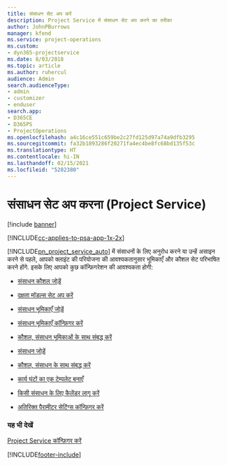 ```yaml
---
title: संसाधन सेट अप करें
description: Project Service में संसाधन सेट अप करने का तरीका
author: JohnPBurrows
manager: kfend
ms.service: project-operations
ms.custom:
- dyn365-projectservice
ms.date: 8/03/2018
ms.topic: article
ms.author: ruhercul
audience: Admin
search.audienceType:
- admin
- customizer
- enduser
search.app:
- D365CE
- D365PS
- ProjectOperations
ms.openlocfilehash: a4c16ce551c659be2c27fd125d97a74a9dfb3295
ms.sourcegitcommit: fa32b1893286f20271fa4ec4be8fc68bd135f53c
ms.translationtype: HT
ms.contentlocale: hi-IN
ms.lasthandoff: 02/15/2021
ms.locfileid: "5282380"
---
```

# <a name="set-up-resources-project-service"></a>संसाधन सेट अप करना (Project Service)

[!include [banner](../includes/psa-now-project-operations.md)]

[!INCLUDE[cc-applies-to-psa-app-1x-2x](../includes/cc-applies-to-psa-app-1x-2x.md)]

[!INCLUDE[pn_project_service_auto](../includes/pn-project-service-auto.md)] में संसाधनों के लिए अनुरोध करने या उन्हें असाइन करने से पहले, आपको क्लाइंट की परियोजना की आवश्यकतानुसार भूमिकाएँ और कौशल सेट परिभाषित करने होंगे. इसके लिए आपको कुछ कॉन्फ़िगरेशन की आवश्यकता होगी:  
  
-   [संसाधन कौशल जोड़ें](../psa/add-resource-skills.md)  
  
-   [दक्षता मॉडल्स सेट अप करें](../psa/set-up-proficiency-models.md)  
  
-   [संसाधन भूमिकाएँ जोड़ें](../psa/add-resource-roles.md)  
  
-   [संसाधन भूमिकाएँ कॉन्फ़िगर करें](../psa/configure-resource-roles.md)  
  
-   [कौशल, संसाधन भूमिकाओं के साथ संबद्ध करें](../psa/associate-skills-with-resource-roles.md)  
  
-   [संसाधन जोड़ें](../psa/add-resources.md)  
  
-   [कौशल, संसाधन के साथ संबद्ध करें](../psa/associate-skills-with-resources.md)  
  
-   [कार्य घंटों का एक टेम्पलेट बनाएँ](../psa/create-work-hours-template.md)  
  
-   [किसी संसाधन के लिए कैलेंडर लागू करें](../psa/apply-calendar-resource.md)  
  
-   [अतिरिक्त पैरामीटर सेटिंग्स कॉन्फ़िगर करें](../psa/configure-additional-parameters-settings.md)  
  
### <a name="see-also"></a>यह भी देखें  
 [Project Service कॉन्फ़िगर करें](../psa/configure.md)


[!INCLUDE[footer-include](../includes/footer-banner.md)]